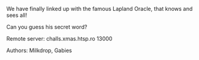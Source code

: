 We have finally linked up with the famous Lapland Oracle, that knows and sees all!

Can you guess his secret word?

Remote server: challs.xmas.htsp.ro 13000

Authors: Milkdrop, Gabies
